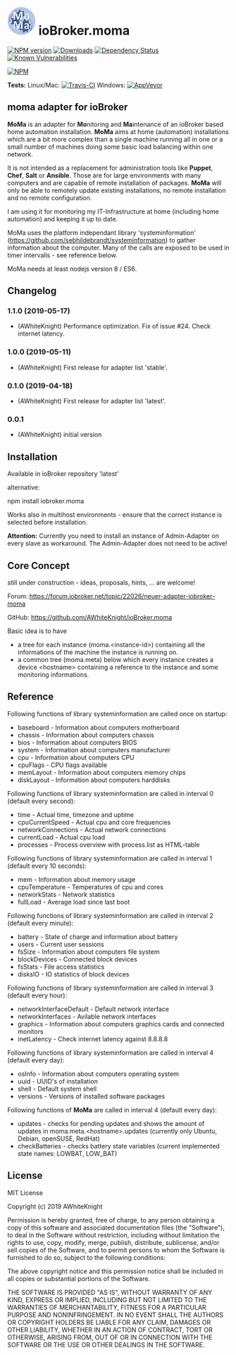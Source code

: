 <h1>
	<img src="admin/moma.png" width="64"/>
	ioBroker.moma
</h1>

[![NPM version](http://img.shields.io/npm/v/iobroker.moma.svg)](https://www.npmjs.com/package/iobroker.moma)
[![Downloads](https://img.shields.io/npm/dm/iobroker.moma.svg)](https://www.npmjs.com/package/iobroker.moma)
[![Dependency Status](https://img.shields.io/david/AWhiteKnight/iobroker.moma.svg)](https://david-dm.org/AWhiteKnight/iobroker.moma)
[![Known Vulnerabilities](https://snyk.io/test/github/AWhiteKnight/ioBroker.moma/badge.svg)](https://snyk.io/test/github/AWhiteKnight/ioBroker.moma)

[![NPM](https://nodei.co/npm/iobroker.moma.png?downloads=true)](https://nodei.co/npm/iobroker.moma/)

**Tests:** Linux/Mac: [![Travis-CI](http://img.shields.io/travis/AWhiteKnight/ioBroker.moma/master.svg)](https://travis-ci.org/AWhiteKnight/ioBroker.moma)
Windows: [![AppVeyor](https://ci.appveyor.com/api/projects/status/github/AWhiteKnight/ioBroker.moma?branch=master&svg=true)](https://ci.appveyor.com/project/AWhiteKnight/ioBroker-moma/)

## moma adapter for ioBroker

**MoMa** is an adapter for **Mo**nitoring and **Ma**intenance of an ioBroker based home automation installation.
**MoMa** aims at home (automation) installations which are a bit more complex than a single machine running all in one or a small number of machines doing some basic load balancing within one network.

It is not intended as a replacement for administration tools like **Puppet**, **Chef**, **Salt** or **Ansible**.
Those are for large environments with many computers and are capable of remote installation of packages. **MoMa** will only be able to remotely update existing installations, no remote installation and no remote configuration.


I am using it for monitoring my IT-Infrastructure at home (including home automation) and keeping it up to date.


MoMa uses the platform independant library 'systeminformation' (https://github.com/sebhildebrandt/systeminformation) to gather information about the computer. Many of the calls are exposed to be used in timer intervalls - see reference below.

MoMa needs at least nodejs version 8 / ES6.

## Changelog

### 1.1.0 (2019-05-17)
* (AWhiteKnight) Performance optimization. Fix of issue #24. Check internet latency.

### 1.0.0 (2019-05-11)
* (AWhiteKnight) First release for adapter list 'stable'.

### 0.1.0 (2019-04-18)
* (AWhiteKnight) First release for adapter list 'latest'.

### 0.0.1
* (AWhiteKnight) initial version

## Installation

Available in ioBroker repository 'latest'

alternative:

npm install iobroker.moma

Works also in multihost environments - ensure that the correct instance is selected before installation.

**Attention:** Currently you need to install an instance of Admin-Adapter on every slave as workaround. 
The Admin-Adapter does not need to be active!

## Core Concept

still under construction - ideas, proposals, hints, ... are welcome!

Forum: https://forum.iobroker.net/topic/22026/neuer-adapter-iobroker-moma

GitHub: https://github.com/AWhiteKnight/ioBroker.moma

Basic idea is to have 
+ a tree for each instance (moma.\<instance-id\>) containing all the informations of the machine the instance is running on. 
+ a common tree (moma.meta) below which every instance creates a device \<hostname\> containing a reference to the instance and some monitoring informations.

## Reference

Following functions of library systeminformation are called once on startup:
* baseboard - Information about computers motherboard
* chassis - Information about computers chassis
* bios - Information about computers BIOS
* system - Information about computers manufacturer
* cpu - Information about computers CPU
* cpuFlags - CPU flags available
* memLayout - Information about computers memory chips
* diskLayout - Information about computers harddisks


Following functions of library systeminformation are called in interval 0 (default every second):
* time - Actual time, timezone and uptime
* cpuCurrentSpeed - Actual cpu and core frequencies
* networkConnections - Actual network connections
* currentLoad - Actual cpu load
* processes - Process overview with process.list as HTML-table


Following functions of library systeminformation are called in interval 1 (default every 10 seconds):
* mem - Information about memory usage
* cpuTemperature - Temperatures of cpu and cores
* networkStats - Network statistics
* fullLoad - Average load since last boot


Following functions of library systeminformation are called in interval 2 (default every minute):
* battery - State of charge and information about battery
* users - Current user sessions
* fsSize - Information about computers file system
* blockDevices - Connected block devices
* fsStats - File access statistics
* disksIO - IO statistics of block devices


Following functions of library systeminformation are called in interval 3 (default every hour):
* networkInterfaceDefault - Default network interface
* networkInterfaces - Avilable network interfaces
* graphics - Information about computers graphics cards and connected monitors
* inetLatency - Check internet latency against 8.8.8.8


Following functions of library systeminformation are called in interval 4 (default every day):
* osInfo - Information about computers operating system
* uuid - UUID's of installation
* shell - Default system shell
* versions - Versions of installed software packages


Following functions of **MoMa** are called in interval 4 (default every day):
* updates - checks for pending updates and shows the amount of updates in moma.meta.\<hostname\>.updates (currently only Ubuntu, Debian, openSUSE, RedHat)
* checkBatteries - checks battery state variables (current implemented state names: LOWBAT, LOW_BAT)


## License
MIT License

Copyright (c) 2019 AWhiteKnight

Permission is hereby granted, free of charge, to any person obtaining a copy
of this software and associated documentation files (the "Software"), to deal
in the Software without restriction, including without limitation the rights
to use, copy, modify, merge, publish, distribute, sublicense, and/or sell
copies of the Software, and to permit persons to whom the Software is
furnished to do so, subject to the following conditions:

The above copyright notice and this permission notice shall be included in all
copies or substantial portions of the Software.

THE SOFTWARE IS PROVIDED "AS IS", WITHOUT WARRANTY OF ANY KIND, EXPRESS OR
IMPLIED, INCLUDING BUT NOT LIMITED TO THE WARRANTIES OF MERCHANTABILITY,
FITNESS FOR A PARTICULAR PURPOSE AND NONINFRINGEMENT. IN NO EVENT SHALL THE
AUTHORS OR COPYRIGHT HOLDERS BE LIABLE FOR ANY CLAIM, DAMAGES OR OTHER
LIABILITY, WHETHER IN AN ACTION OF CONTRACT, TORT OR OTHERWISE, ARISING FROM,
OUT OF OR IN CONNECTION WITH THE SOFTWARE OR THE USE OR OTHER DEALINGS IN THE
SOFTWARE.